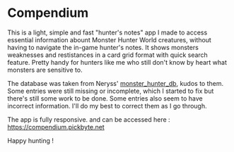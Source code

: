 # Compendium

This is a light, simple and fast "hunter's notes" app I made to access essential information abount Monster Hunter World creatures, without having to navigate the in-game hunter's notes. It shows monsters weaknesses and restistances in a card grid format with quick search feature. Pretty handy for hunters like me who still don't know by heart what monsters are sensitive to.

The database was taken from Neryss' [monster_hunter_db](https://github.com/Neryss/monster_hunter_db), kudos to them. Some entries were still missing or incomplete, which I started to fix but there's still some work to be done. Some entries also seem to have incorrect information. I'll do my best to correct them as I go through.

The app is fully responsive. and can be accessed here :
https://compendium.pickbyte.net

Happy hunting !
